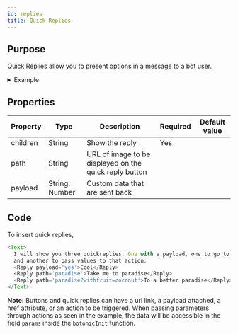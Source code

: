 ```yaml
---
id: replies
title: Quick Replies
---
```


## Purpose

Quick Replies allow you to present options in a message to a bot user.

<details>
<summary>Example</summary>

<img src="https://botonic-doc-static.netlify.com/images/quickreplies.png" width="200"/>

</details>


## Properties

| Property | Type           | Description                                            | Required | Default value |
|----------|----------------|--------------------------------------------------------|----------|---------------|
| children | String         | Show the reply                                         | Yes      |               |
| path     | String         | URL of image to be displayed on the quick reply button |          |               |
| payload  | String, Number | Custom data that are sent back                         |          |               |


## Code

To insert quick replies,

```javascript
<Text>
  I will show you three quickreplies. One with a payload, one to go to an action
  and another to pass values to that action:
  <Reply payload='yes'>Cool</Reply>
  <Reply path='paradise'>Take me to paradise</Reply>
  <Reply path='paradise?withfruit=coconut'>To a better paradise</Reply>
</Text>
```

**Note:** Buttons and quick replies can have a url link, a payload attached, a href attribute, or an action to be triggered. When passing parameters through actions as seen in the example, the data will be accessible in the field `params` inside the `botonicInit` function.
